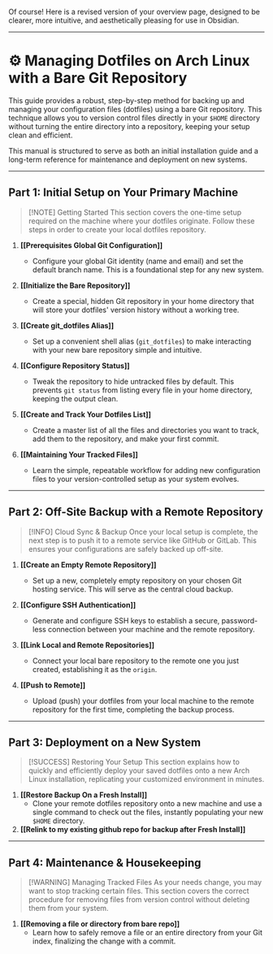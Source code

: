 Of course! Here is a revised version of your overview page, designed to be clearer, more intuitive, and aesthetically pleasing for use in Obsidian.

***

# ⚙️ Managing Dotfiles on Arch Linux with a Bare Git Repository

This guide provides a robust, step-by-step method for backing up and managing your configuration files (dotfiles) using a bare Git repository. This technique allows you to version control files directly in your `$HOME` directory without turning the entire directory into a repository, keeping your setup clean and efficient.

This manual is structured to serve as both an initial installation guide and a long-term reference for maintenance and deployment on new systems.

---

## Part 1: Initial Setup on Your Primary Machine

> [!NOTE] Getting Started
> This section covers the one-time setup required on the machine where your dotfiles originate. Follow these steps in order to create your local dotfiles repository.

1.  **[[Prerequisites Global Git Configuration]]**
    *   Configure your global Git identity (name and email) and set the default branch name. This is a foundational step for any new system.

2.  **[[Initialize the Bare Repository]]**
    *   Create a special, hidden Git repository in your home directory that will store your dotfiles' version history without a working tree.

3.  **[[Create git_dotfiles Alias]]**
    *   Set up a convenient shell alias (`git_dotfiles`) to make interacting with your new bare repository simple and intuitive.

4.  **[[Configure Repository Status]]**
    *   Tweak the repository to hide untracked files by default. This prevents `git status` from listing every file in your home directory, keeping the output clean.

5.  **[[Create and Track Your Dotfiles List]]**
    *   Create a master list of all the files and directories you want to track, add them to the repository, and make your first commit.

6.  **[[Maintaining Your Tracked Files]]**
    *   Learn the simple, repeatable workflow for adding new configuration files to your version-controlled setup as your system evolves.

---

## Part 2: Off-Site Backup with a Remote Repository

> [!INFO] Cloud Sync & Backup
> Once your local setup is complete, the next step is to push it to a remote service like GitHub or GitLab. This ensures your configurations are safely backed up off-site.

1.  **[[Create an Empty Remote Repository]]**
    *   Set up a new, completely empty repository on your chosen Git hosting service. This will serve as the central cloud backup.

2.  **[[Configure SSH Authentication]]**
    *   Generate and configure SSH keys to establish a secure, password-less connection between your machine and the remote repository.

3.  **[[Link Local and Remote Repositories]]**
    *   Connect your local bare repository to the remote one you just created, establishing it as the `origin`.

4.  **[[Push to Remote]]**
    *   Upload (push) your dotfiles from your local machine to the remote repository for the first time, completing the backup process.

---

## Part 3: Deployment on a New System

> [!SUCCESS] Restoring Your Setup
> This section explains how to quickly and efficiently deploy your saved dotfiles onto a new Arch Linux installation, replicating your customized environment in minutes.

1.  **[[Restore Backup On a Fresh Install]]**
    *   Clone your remote dotfiles repository onto a new machine and use a single command to check out the files, instantly populating your new `$HOME` directory.
2.  **[[Relink to my existing github repo for backup after Fresh Install]]**
---

## Part 4: Maintenance & Housekeeping

> [!WARNING] Managing Tracked Files
> As your needs change, you may want to stop tracking certain files. This section covers the correct procedure for removing files from version control without deleting them from your system.

1.  **[[Removing a file or directory from bare repo]]**
    *   Learn how to safely remove a file or an entire directory from your Git index, finalizing the change with a commit.

